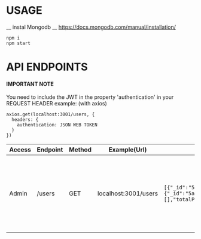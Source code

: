 # USAGE
__ instal Mongodb __
https://docs.mongodb.com/manual/installation/
```
npm i
npm start
```

# API ENDPOINTS

#### IMPORTANT NOTE
You need to include the JWT in the property 'authentication' in your REQUEST HEADER
example: (with axios)
```
axios.get(localhost:3001/users, {
  headers: {
    authentication: JSON WEB TOKEN
  }
})
```

Access | Endpoint | Method | Example(Url) | Sample Response | Description
------ | -------- | ------ | ------------ | --------------- | -----------
Admin | /users | GET | localhost:3001/users | ``` [{"_id":"5a70845c98808845f84b3183","username":"mm.mm","email":"mm@mm.at","firstName":"mm","lastName":"mm","__v":0,"pointLog":[],"totalPoints":0},{"_id":"5a7182c4f04e2d7e68bd7d3d","username":"markus.maelzer","email":"markus@gmail.com","firstName":"markus","lastName":"mälzer","__v":0,"pointLog":[],"totalPoints":0}] ``` | Get all users with the role 'user' (max number of users in 1 request might be added soon)

